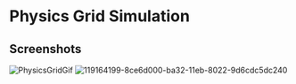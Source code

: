 # Physics Grid Simulation

## Screenshots
![PhysicsGridGif](https://user-images.githubusercontent.com/27747604/119175513-4b5d2180-ba40-11eb-9466-32bb854c3125.gif)
![119164199-8ce6d000-ba32-11eb-8022-9d6cdc5dc240](https://user-images.githubusercontent.com/27747604/119175500-47310400-ba40-11eb-953e-ee392b8bc6b8.png)
